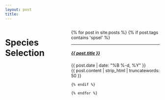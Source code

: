 ```yaml
---
layout: post
title: 
---
```


<div class="twelve columns"> 
 <h1 class="content-listing-header sans">Species Selection</h1>
  
  <ul class="content">
    {% for post in site.posts %}
    {% if post.tags contains 'spsel' %}
        <hr class="slender">
        <a href="{{ post.url }}"><h5 class="contrast">{{ post.title }}</h5></a>
        <span class="smaller">{{ post.date | date: "%B %-d, %Y" }}</span>  <br/>
   {{ post.content | strip_html | truncatewords: 50 }}
    
    {% endif %}

    {% endfor %}
  </ul></div>

